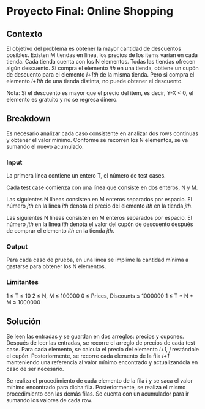 # Proyecto Final: Online Shopping

## Contexto
El objetivo del problema es obtener la mayor cantidad de descuentos posibles. 
Existen M tiendas en línea, los precios de los items varían en cada tienda. Cada tienda cuenta con los N elementos. Todas las tiendas ofrecen algún descuento. Si compra el elemento *ith* en una tienda, obtiene un cupón de descuento para el elemento *i+1th* de la misma tienda. Pero si compra el elemento *i+1th* de una tienda distinta, no puede obtener el descuento.

Nota: Si el descuento es mayor que el precio del item, es decir, Y-X < 0, el elemento es gratuito y no se regresa dinero.

## Breakdown
Es necesario analizar cada caso consistente en analizar dos rows continuas y obtener el valor mínimo. Conforme se recorren los N elementos, se va sumando el nuevo acumulado.

### Input
La primera línea contiene un entero T, el número de test cases.

Cada test case comienza con una línea que consiste en dos enteros, N y M.

Las siguientes N líneas consisten en M enteros separados por espacio. El número *jth* en la línea *ith* denota el precio del elemento *ith* en la tienda *jth*.

Las siguientes N líneas consisten en M enteros separados por espacio. El número *jth* en la línea *ith* denota el valor del cupón de descuento después de comprar el elemento *ith* en la tienda *jth*.

### Output
Para cada caso de prueba, en una línea se implime la cantidad mínima a gastarse para obtener los N elementos.

### Limitantes
1 ≤ T ≤ 10
2 ≤ N, M ≤ 100000
0 ≤ Prices, Discounts ≤ 1000000
1 ≤ T * N * M ≤ 1000000

## Solución
Se leen las entradas y se guardan en dos arreglos: precios y cupones.
Después de leer las entradas, se recorre el arreglo de precios de cada test case.
Para cada elemento, se calcula el precio del elemento *i+1, j* restándole el cupón. Posteriormente, se recorre cada elemento de la fila *i+1* manteniendo una referencia al valor mínimo encontrado y actualizandola en caso de ser necesario.

Se realiza el procedimiento de cada elemento de la fila *i* y se saca el valor mínimo encontrado para dicha fila.
Posteriormente, se realiza el mismo procedimiento con las demás filas.
Se cuenta con un acumulador para ir sumando los valores de cada row.

